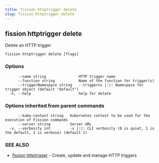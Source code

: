 ```yaml
---
title: fission httptrigger delete
slug: fission_httptrigger_delete
---
```

## fission httptrigger delete

Delete an HTTP trigger

```
fission httptrigger delete [flags]
```

### Options

```
      --name string               HTTP trigger name
      --function string           Name of the function for trigger(s)
      --triggerNamespace string   --triggerns |:|: Namespace for trigger object (default "default")
  -h, --help                      help for delete
```

### Options inherited from parent commands

```
      --kube-context string   Kubernetes context to be used for the execution of Fission commands
      --server string         Server URL
  -v, --verbosity int         -v |:|: CLI verbosity (0 is quiet, 1 is the default, 2 is verbose) (default 1)
```

### SEE ALSO

* [fission httptrigger](/docs/reference/fission-cli/fission_httptrigger/)	 - Create, update and manage HTTP triggers

